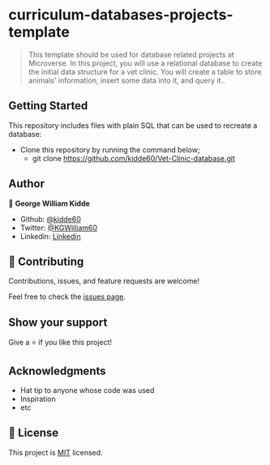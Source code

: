 # curriculum-databases-projects-template

> This template should be used for database related projects at Microverse.
> In this project, you will use a relational database to create the initial data structure for a vet clinic. You will create a table to store animals' information, insert some data into it, and query it..


## Getting Started

This repository includes files with plain SQL that can be used to recreate a database:

- Clone this repository by running the command below;
  - git clone https://github.com/kidde60/Vet-Clinic-database.git

## Author

👤 **George William Kidde**
  - Github: [@kidde60](https://github.com/kidde60)
  - Twitter: [@KGWilliam60](https://twitter.com/KGWilliam60)
  - Linkedin: [Linkedin](https://www.linkedin.com/in/kidde-george-william/)

## 🤝 Contributing

Contributions, issues, and feature requests are welcome!

Feel free to check the [issues page](../../issues/).

## Show your support

Give a ⭐️ if you like this project!

## Acknowledgments

- Hat tip to anyone whose code was used
- Inspiration
- etc

## 📝 License

This project is [MIT](./MIT.md) licensed.

